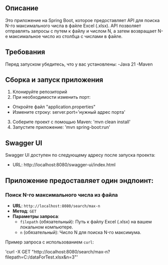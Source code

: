 ## Описание

Это приложение на Spring Boot, которое предоставляет API для поиска N-го максимального числа в файле Excel (.xlsx). API позволяет отправлять запросы с путем к файлу и числом N, а затем возвращает N-е максимальное число из столбца с числами в файле.

## Требования

Перед запуском убедитесь, что у вас установлены:
-Java 21
-Maven

## Сборка и запуск приложения

1. Клонируйте репозиторий
2. При необходимости изменить порт:
  - Откройте файл "application.properties"
  - Измените строку: server.port='нужный адрес порта'
3. Соберите проект с помощью Maven: 'mvn clean install'
4. Запустите приложение: 'mvn spring-boot:run'

## Swagger UI
Swagger UI доступен по следующему адресу после запуска проекта:
- URL: http://localhost:8080/swagger-ui/index.html

## Приложение предоставляет один эндпоинт:

### Поиск N-го максимального числа из файла
- **URL**: `http://localhost:8080/search/max-n`
- **Метод**: `GET`
- **Параметры запроса**:
    - `filepath` (обязательный): Путь к файлу Excel (.xlsx) на вашем локальном компьютере.
    - `n` (обязательный): Число N для поиска N-го максимума.
  
Пример запроса с использованием `curl`:

'curl -X GET "http://localhost:8080/search/max-n?filepath=C:/dataForTest.xlsx&n=3"'
